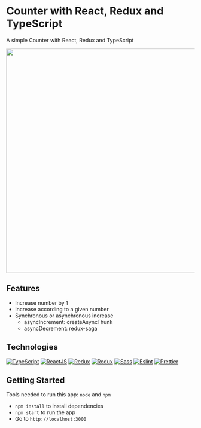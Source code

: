 # Counter with React, Redux and TypeScript
A simple Counter with React, Redux and TypeScript



<img src="https://user-images.githubusercontent.com/54937379/214278679-15ce9188-7d10-4aa1-81ac-7588a9f3b09c.gif" width="600">

## Features
- Increase number by 1
- Increase according to a given number
- Synchronous or asynchronous increase
    - asyncIncrement: createAsyncThunk
    - asyncDecrement: redux-saga

## Technologies
[![TypeScript](https://img.shields.io/badge/TypeScript-007ACC?style=for-the-badge&logo=typescript&logoColor=white)](https://www.typescriptlang.org)
[![ReactJS](https://img.shields.io/badge/React-20232A?style=for-the-badge&logo=react&logoColor=61DAFB)](https://reactjs.org)
[![Redux](https://img.shields.io/badge/Redux-593D88?style=for-the-badge&logo=redux&logoColor=white)](https://redux.js.org)
[![Redux](https://img.shields.io/badge/ReduxSaga-86d46b?style=for-the-badge&logo=ReduxSaga&logoColor=white)](https://redux.js.org)
[![Sass](https://img.shields.io/badge/CSS%20Modules-CC6699?style=for-the-badge&logo=CSS%20Modules&logoColor=white)](https://github.com/css-modules/css-modules)
[![Eslint](https://img.shields.io/badge/eslint-3A33D1?style=for-the-badge&logo=eslint&logoColor=white)](https://eslint.org)
[![Prettier](https://img.shields.io/badge/prettier-1A2C34?style=for-the-badge&logo=prettier&logoColor=F7BA3E)](https://prettier.io)

## Getting Started
Tools needed to run this app: `node` and `npm`

- `npm install` to install dependencies
- `npm start` to run the app
- Go to `http://localhost:3000`